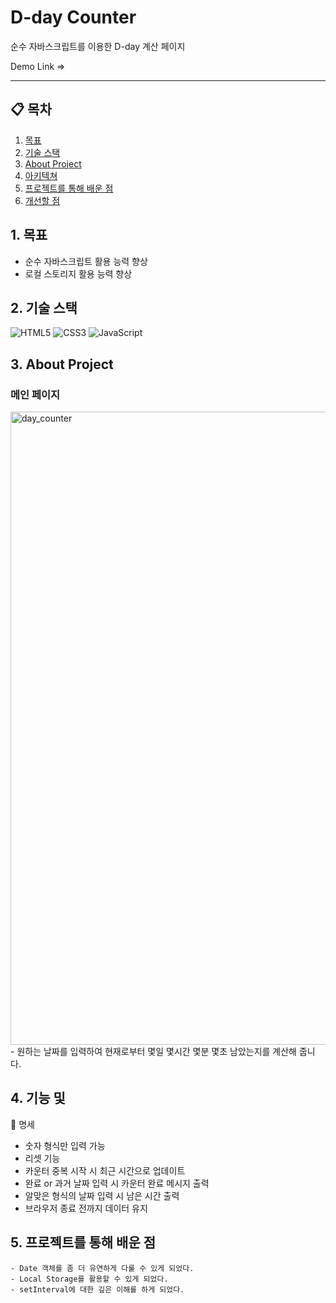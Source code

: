 # D-day Counter

순수 자바스크립트를 이용한 D-day 계산 페이지

Demo Link ⇒ 

---

## 📋 목차

1. [목표](#1-)
2. [기술 스택](#2-기술-스택)
3. [About Project](#4-About-Project)
4. [아키텍쳐](#5-아키텍쳐)
5. [프로젝트를 통해 배운 점](#6-프로젝트를-통해-배운-점)
6. [개선할 점](#7-개선할-점)

## 1. 목표

- 순수 자바스크립트 활용 능력 향상
- 로컬 스토리지 활용 능력 향상

## 2. 기술 스택

<img alt="HTML5" src="https://img.shields.io/badge/html5%20-%23E34F26.svg?&style=for-the-badge&logo=html5&logoColor=white"/> <img alt="CSS3" src="https://img.shields.io/badge/css3%20-%231572B6.svg?&style=for-the-badge&logo=css3&logoColor=white"/> <img alt="JavaScript" src="https://img.shields.io/badge/javascript%20-%23323330.svg?&style=for-the-badge&logo=javascript&logoColor=%23F7DF1E"/>

## 3. About Project

### 메인 페이지

<img width="1013" alt="day_counter" src="https://user-images.githubusercontent.com/77533627/215398701-7050a7c3-73ec-49c4-82d9-759fb815b0de.png">
- 원하는 날짜를 입력하여 현재로부터 몇일 몇시간 몇분 몇초 남았는지를 계산해 줍니다.



## 4. 기능 및 

📁 명세
- 숫자 형식만 입력 가능
- 리셋 기능
- 카운터 중복 시작 시 최근 시간으로 업데이트
- 완료 or 과거 날짜 입력 시 카운터 완료 메시지 출력
- 알맞은 형식의 날짜 입력 시 남은 시간 출력
- 브라우저 종료 전까지 데이터 유지
        


## 5. 프로젝트를 통해 배운 점

    - Date 객체를 좀 더 유연하게 다룰 수 있게 되었다.
    - Local Storage를 활용할 수 있게 되었다.
    - setInterval에 대한 깊은 이해를 하게 되었다.

